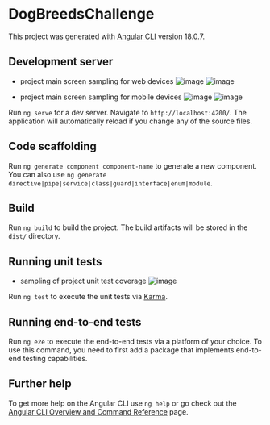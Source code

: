 # DogBreedsChallenge

This project was generated with [Angular CLI](https://github.com/angular/angular-cli) version 18.0.7.

## Development server
- project main screen sampling for web devices
  ![image](https://github.com/user-attachments/assets/d813872e-450a-4a89-a41f-28d82e99a537)
  ![image](https://github.com/user-attachments/assets/9f92797d-094d-4d27-80f2-0a2ed8413af6)

- project main screen sampling for mobile devices
  ![image](https://github.com/user-attachments/assets/bd9599e9-d9b8-4be0-8128-9c9fbf38c7f6)
  ![image](https://github.com/user-attachments/assets/ae89f76d-99fe-4a95-b790-b0ad60f6a077)

Run `ng serve` for a dev server. Navigate to `http://localhost:4200/`. The application will automatically reload if you change any of the source files.

## Code scaffolding

Run `ng generate component component-name` to generate a new component. You can also use `ng generate directive|pipe|service|class|guard|interface|enum|module`.

## Build

Run `ng build` to build the project. The build artifacts will be stored in the `dist/` directory.

## Running unit tests

- sampling of project unit test coverage
![image](https://github.com/user-attachments/assets/f721d2dd-e1dd-4c1c-ada1-6a40f217cf9e)

Run `ng test` to execute the unit tests via [Karma](https://karma-runner.github.io).

## Running end-to-end tests

Run `ng e2e` to execute the end-to-end tests via a platform of your choice. To use this command, you need to first add a package that implements end-to-end testing capabilities.

## Further help

To get more help on the Angular CLI use `ng help` or go check out the [Angular CLI Overview and Command Reference](https://angular.dev/tools/cli) page.
